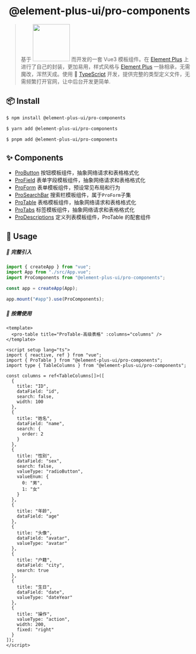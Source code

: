 <h1 align="center">@element-plus-ui/pro-components</h1>

> 基于 <a href="https://element-plus.org/zh-CN/"><img src="https://element-plus.org/images/element-plus-logo.svg" width="100px"/></a> 而开发的一套 Vue3 模板组件。在 [Element Plus](https://element-plus.org/zh-CN/) 上进行了自己的封装，更加易用，样式风格与 [Element Plus](https://element-plus.org/zh-CN/) 一脉相承，无需魔改，浑然天成。使用 📠 [TypeScript](https://www.typescriptlang.org/) 开发，提供完整的类型定义文件，无需频繁打开官网，让中后台开发更简单.

## 📦 Install

```bash
$ npm install @element-plus-ui/pro-components
```

```bash
$ yarn add @element-plus-ui/pro-components
```

```bash
$ pnpm add @element-plus-ui/pro-components
```

## ✨ Components

- [ProButton](https://www.npmjs.com/package/@element-plus-ui/pro-button) 按钮模板组件，抽象网络请求和表格格式化
- [ProField](https://www.npmjs.com/package/@element-plus-ui/pro-field) 表单字段模板组件，抽象网络请求和表格格式化
- [ProForm](https://www.npmjs.com/package/@element-plus-ui/pro-form) 表单模板组件，预设常见布局和行为
- [ProSearchBar](https://www.npmjs.com/package/@element-plus-ui/pro-form) 搜索栏模板组件，属于`ProForm`子集
- [ProTable](https://www.npmjs.com/package/@element-plus-ui/pro-table) 表格模板组件，抽象网络请求和表格格式化
- [ProTabs](https://www.npmjs.com/package/@element-plus-ui/pro-tabs) 标签模板组件，抽象网络请求和表格格式化
- [ProDescriptions](https://www.npmjs.com/package/@element-plus-ui/pro-descriptions) 定义列表模板组件，ProTable 的配套组件

## 🔨 Usage

##### 🚀 完整引入

```ts
import { createApp } from "vue";
import App from "./src/App.vue";
import ProComponents from "@element-plus-ui/pro-components";

const app = createApp(App);

app.mount("#app").use(ProComponents);
```

##### 🚀 按需使用

```vue
<template>
  <pro-table title="ProTable-高级表格" :columns="columns" />
</template>

<script setup lang="ts">
import { reactive, ref } from "vue";
import { ProTable } from "@element-plus-ui/pro-components";
import type { TableColumns } from "@element-plus-ui/pro-components";

const columns = ref<TableColumns[]>([
  {
    title: "ID",
    dataField: "id",
    search: false,
    width: 100
  },
  {
    title: "姓名",
    dataField: "name",
    search: {
      order: 2
    }
  },
  {
    title: "性别",
    dataField: "sex",
    search: false,
    valueType: "radioButton",
    valueEnum: {
      0: "男",
      1: "女"
    }
  },
  {
    title: "年龄",
    dataField: "age"
  },
  {
    title: "头像",
    dataField: "avatar",
    valueType: "avatar"
  },
  {
    title: "户籍",
    dataField: "city",
    search: true
  },
  {
    title: "生日",
    dataField: "date",
    valueType: "dateYear"
  },
  {
    title: "操作",
    valueType: "action",
    width: 200,
    fixed: "right"
  }
]);
</script>
```
